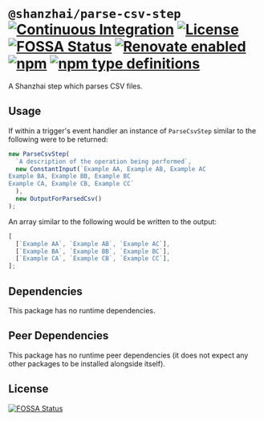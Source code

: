 # `@shanzhai/parse-csv-step` [![Continuous Integration](https://github.com/jameswilddev/shanzhai/workflows/Continuous%20Integration/badge.svg)](https://github.com/jameswilddev/shanzhai/actions) [![License](https://img.shields.io/github/license/jameswilddev/shanzhai.svg)](https://github.com/jameswilddev/shanzhai/blob/master/license) [![FOSSA Status](https://app.fossa.io/api/projects/git%2Bgithub.com%2Fjameswilddev%2Fshanzhai.svg?type=shield)](https://app.fossa.io/projects/git%2Bgithub.com%2Fjameswilddev%2Fshanzhai?ref=badge_shield) [![Renovate enabled](https://img.shields.io/badge/renovate-enabled-brightgreen.svg)](https://renovatebot.com/) [![npm](https://img.shields.io/npm/v/@shanzhai/parse-csv-step.svg)](https://www.npmjs.com/package/@shanzhai/parse-csv-step) [![npm type definitions](https://img.shields.io/npm/types/@shanzhai/parse-csv-step.svg)](https://www.npmjs.com/package/@shanzhai/parse-csv-step)

A Shanzhai step which parses CSV files.

## Usage

If within a trigger's event handler an instance of `ParseCsvStep` similar to the
following were to be returned:

```typescript
new ParseCsvStep(
  `A description of the operation being performed`,
  new ConstantInput(`Example AA, Example AB, Example AC
Example BA, Example BB, Example BC
Example CA, Example CB, Example CC`
  ),
  new OutputForParsedCsv()
);
```

An array similar to the following would be written to the output:

```typescript
[
  [`Example AA`, `Example AB`, `Example AC`],
  [`Example BA`, `Example BB`, `Example BC`],
  [`Example CA`, `Example CB`, `Example CC`],
];
```

## Dependencies

This package has no runtime dependencies.

## Peer Dependencies

This package has no runtime peer dependencies (it does not expect any other packages to be installed alongside itself).

## License

[![FOSSA Status](https://app.fossa.io/api/projects/git%2Bgithub.com%2Fjameswilddev%2Fshanzhai.svg?type=large)](https://app.fossa.io/projects/git%2Bgithub.com%2Fjameswilddev%2Fshanzhai?ref=badge_large)

